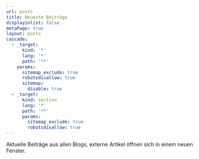 ```yaml
---
url: posts
title: Neueste Beiträge
displayinlist: false
metaPage: true
layout: posts
cascade:
  - _target:
      kind: '*'
      lang: '*'
      path: '**'
    params:
      sitemap_exclude: true
      robotsdisallow: true
      sitemap:
        disable: true
  - _target:
      kind: section
      lang: '*'
      path: '**'
      params:
        sitemap_exclude: true
        robotsdisallow: true
---
```

Aktuelle Beiträge aus allen Blogs, externe Artikel öffnen sich in einem neuen Fenster.
